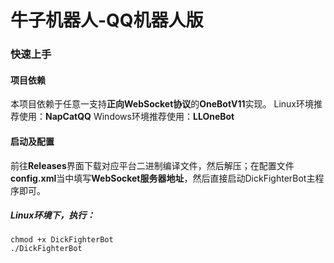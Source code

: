 # 牛子机器人-QQ机器人版
### 快速上手
#### 项目依赖
本项目依赖于任意一支持**正向WebSocket协议**的**OneBotV11**实现。
Linux环境推荐使用：**NapCatQQ**
Windows环境推荐使用：**LLOneBot**

#### 启动及配置
前往**Releases**界面下载对应平台二进制编译文件，然后解压；在配置文件**config.xml**当中填写**WebSocket服务器地址**，然后直接启动DickFighterBot主程序即可。

##### Linux环境下，执行：
```
chmod +x DickFighterBot
./DickFighterBot
```
